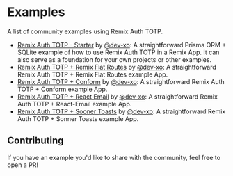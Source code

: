 # Examples

A list of community examples using Remix Auth TOTP.

- [Remix Auth TOTP - Starter](https://github.com/dev-xo/totp-starter-example) by [@dev-xo](https://github.com/dev-xo): A straightforward Prisma ORM + SQLite example of how to use Remix Auth TOTP in a Remix App. It can also serve as a foundation for your own projects or other examples.
- [Remix Auth TOTP + Remix Flat Routes](https://github.com/dev-xo/totp-flat-routes-example) by [@dev-xo](https://github.com/dev-xo): A straightforward Remix Auth TOTP + Remix Flat Routes example App.
- [Remix Auth TOTP + Conform](https://github.com/dev-xo/totp-conform-example) by [@dev-xo](https://github.com/dev-xo): A straightforward Remix Auth TOTP + Conform example App.
- [Remix Auth TOTP + React Email](https://github.com/dev-xo/totp-react-email-example) by [@dev-xo](https://github.com/dev-xo): A straightforward Remix Auth TOTP + React-Email example App.
- [Remix Auth TOTP + Sooner Toasts](https://github.com/dev-xo/totp-toasts-example) by [@dev-xo](https://github.com/dev-xo): A straightforward Remix Auth TOTP + Sonner Toasts example App.

## Contributing

If you have an example you'd like to share with the community, feel free to open a PR!
